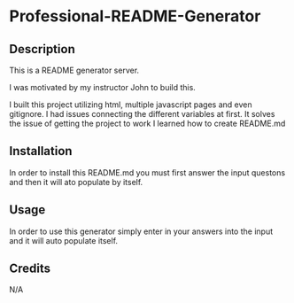 # Professional-README-Generator

## Description
 This is a README generator server.

I was motivated by my instructor John to build this.

I built this project utilizing html, multiple javascript pages and even gitignore.
I had issues connecting the different variables at first.
It solves the issue of getting the project to work
I learned how to create README.md

## Installation

In order to install this README.md you must first answer the input questons and then it will ato populate by itself.

## Usage

In order to use this generator simply enter in your answers into the input and it will auto populate itself.

## Credits

N/A